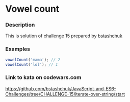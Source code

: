 # Vowel count

### Description
This is solution of challenge 15 prepared by [bstashchuk](https://github.com/bstashchuk)

### Examples
```javascript
vowelCount('mama'); // 2
vowelCount('lol'); // 1
```

### Link to kata on codewars.com
https://github.com/bstashchuk/JavaScript-and-ES6-Challenges/tree/CHALLENGE-15/iterate-over-string/start
